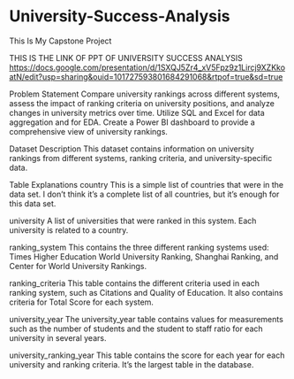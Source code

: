 # University-Success-Analysis
This Is My Capstone Project

THIS IS THE LINK OF PPT OF UNIVERSITY SUCCESS ANALYSIS
https://docs.google.com/presentation/d/1SXQJ5Zr4_xV5Fpz9z1Lircj9XZKkoatN/edit?usp=sharing&ouid=101727593801684291068&rtpof=true&sd=true

Problem Statement
Compare university rankings across different systems, assess the impact of ranking criteria on university positions, and analyze changes in university metrics over time. Utilize SQL and Excel for data aggregation and for EDA. Create a Power BI dashboard to provide a comprehensive view of university rankings.

Dataset Description
This dataset contains information on university rankings from different systems, ranking criteria, and university-specific data.

Table Explanations
country
This is a simple list of countries that were in the data set. I don’t think it’s a complete list of all countries, but it’s enough for this data set.

university
A list of universities that were ranked in this system. Each university is related to a country.

ranking_system
This contains the three different ranking systems used: Times Higher Education World University Ranking, Shanghai Ranking, and Center for World University Rankings.

ranking_criteria
This table contains the different criteria used in each ranking system, such as Citations and Quality of Education. It also contains criteria for Total Score for each system.

university_year
The university_year table contains values for measurements such as the number of students and the student to staff ratio for each university in several years.

university_ranking_year
This table contains the score for each year for each university and ranking criteria. It’s the largest table in the database.
